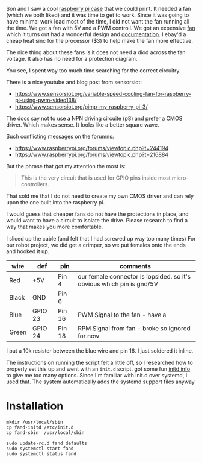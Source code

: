 
Son and I saw a cool [raspberry pi case] that we could print. It needed a fan (which we both liked) and it was time to get to work. Since it was going to have minimal work load most of the time, I did not want the fan running all the time. We got a fan with 5V and a PWM controll. We got an expensive [fan] which it turns out had a wonderful design and [documentation]. I ebay'd a cheap heat sinc for the processor ($3) to help make the fan more effective.

The nice thing about these fans is it does not need a diod across the fan voltage. It also has no need for a protection diagram.

You see, I spent way too much time searching for the correct circuitry.

There is a nice youtube and blog post from sensorsiot:

- https://www.sensorsiot.org/variable-speed-cooling-fan-for-raspberry-pi-using-pwm-video138/
- https://www.sensorsiot.org/pimp-my-raspberry-pi-3/

The docs say not to use a NPN driving circuite (p8) and prefer a CMOS driver. Which makes sense. It looks like a better square wave.

Such conflicting messages on the forumns:

- https://www.raspberrypi.org/forums/viewtopic.php?t=244194
- https://www.raspberrypi.org/forums/viewtopic.php?t=216884


But the phrase that got my attention the most is:

> This is the very circuit that is used for GPIO pins inside most micro-controllers.

That sold me that I do not need to create my own CMOS driver and can rely upon the one built into the raspberry pi.

I would guess that cheaper fans do not have the protections in place, and would want to have a circuit to isolate the drive. Please research to find a way that makes you more comfortable. 


I sliced up the cable (and felt that I had screwed up way too many times)
For our robot project, we did get a crimper, so we put females onto the ends and hooked it up.

| wire|  def  |  pin|comments|
| ----|-------|  ---|--------|
|  Red| +5V   |Pin 4|our female connector is lopsided. so it's obvious which pin is gnd/5V|
|Black| GND   |Pin 6||
|Blue |GPIO 23|Pin 16| PWM Signal to the fan - have a |
|Green|GPIO 24|Pin 18| RPM Signal from fan - broke so ignored for now|


I put a 10k resister between the blue wire and pin 16. I just soldered it inline.


The instructions on running the script felt a little off, so I researched how to properly set this up and went with an `init.d` script. got some fun [initd info] to give me too many options. Since I'm familiar with init.d over systemd, I used that. The system automatically adds the systemd support files anyway

# Installation

```
mkdir /usr/local/sbin
cp fand-initd /etc/init.d
cp fand-sbin  /usr/local/sbin

sudo update-rc.d fand defaults
sudo systemctl start fand
sudo systemctl status fand
```

[initd info]: https://www.dexterindustries.com/howto/run-a-program-on-your-raspberry-pi-at-startup/
[raspberry pi case]: https://www.youmagine.com/designs/raspberry-pi-3-model-b-casing-with-40mm-fan
[fan]: http://amzn.com/B07DXS86G7
[documentation]: https://noctua.at/pub/media/wysiwyg/Noctua_PWM_specifications_white_paper.pdf

